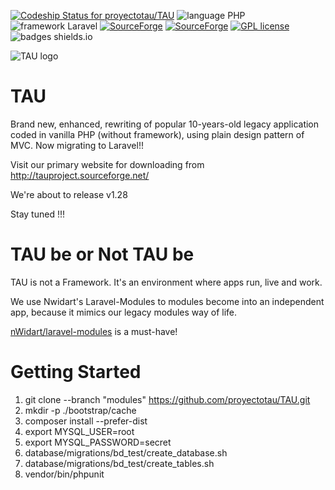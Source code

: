 [![Codeship Status for proyectotau/TAU](https://app.codeship.com/projects/6d92bdb0-0f19-0136-35ef-3ea88bf3cfc8/status?branch=modules&style=plastic)](https://app.codeship.com/projects/282434) ![language PHP](https://img.shields.io/badge/language-PHP-green.svg?longCache=true&style=plastic) ![framework Laravel](https://img.shields.io/badge/framework-Laravel-red.svg?longCache=true&style=plastic) [![SourceForge](https://img.shields.io/sourceforge/dt/tauproject.svg?longCache=true&style=plastic)](https://sourceforge.net/projects/tauproject/) [![SourceForge](https://img.shields.io/sourceforge/dm/tauproject.svg?longCache=true&style=plastic)](https://sourceforge.net/projects/tauproject/) [![GPL license](https://img.shields.io/badge/License-GPL-blue.svg?longCache=true&style=plastic)](http://perso.crans.org/besson/LICENSE.html) ![badges shields.io](https://img.shields.io/badge/badges-shields.io-green.svg?longCache=true&style=plastic)

![TAU logo](http://tauproject.sourceforge.net/images/logo.png)

# TAU
Brand new, enhanced, rewriting of popular 10-years-old legacy application coded in vanilla PHP (without framework), using plain design pattern of MVC. Now migrating to Laravel!!

Visit our primary website for downloading from http://tauproject.sourceforge.net/

We're about to release v1.28

Stay tuned !!!

# TAU be or Not TAU be
TAU is not a Framework. It's an environment where apps run, live and work.

We use Nwidart's Laravel-Modules to modules become into an independent app, because it mimics our legacy modules way of life.

[nWidart/laravel-modules](https://github.com/nWidart/laravel-modules) is a must-have!

# Getting Started

1. git clone --branch "modules" https://github.com/proyectotau/TAU.git
1. mkdir -p ./bootstrap/cache
1. composer install --prefer-dist
1. export MYSQL_USER=root
1. export MYSQL_PASSWORD=secret
1. database/migrations/bd_test/create_database.sh
1. database/migrations/bd_test/create_tables.sh
1. vendor/bin/phpunit